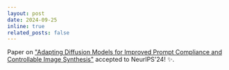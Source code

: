 ```yaml
---
layout: post
date: 2024-09-25
inline: true
related_posts: false
---
```


Paper on ["Adapting Diffusion Models for Improved Prompt Compliance and Controllable Image Synthesis"](https://proceedings.neurips.cc/paper_files/paper/2024/file/0d3090c00d6e877c6e7267efe2734e1b-Paper-Conference.pdf) accepted to NeurIPS'24! :sparkles:.


